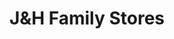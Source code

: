 ---
title: "J&H Family Stores"
url: /holland/jandh-family-stores-lincoln-avenue/
shop: convenience
---